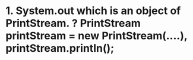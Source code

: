 # 1. System.out which is an object of PrintStream. ? PrintStream printStream = new PrintStream(....), printStream.println();
